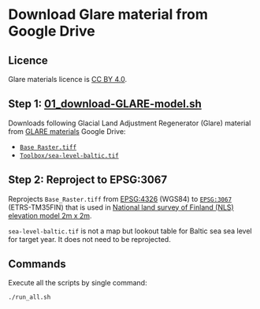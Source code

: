 # Download Glare material from Google Drive

## Licence

Glare materials licence is [CC BY 4.0](https://creativecommons.org/licenses/by/4.0/deed.en).

## Step 1: [01_download-GLARE-model.sh](./01_download-GLARE-model.sh)

Downloads following Glacial Land Adjustment Regenerator (Glare) material from [GLARE materials](https://drive.google.com/drive/folders/184nPIZuX83gr3Yd6tVBGXCkpUysNY-CO) Google Drive:

- [`Base Raster.tiff`](https://drive.google.com/uc?export=download&id=1mIOy3It63Q4rzEPrAdLltdXyhYORONq5)
- [`Toolbox/sea-level-baltic.tif`](https://drive.google.com/uc?export=download&id=1iecBOgDuota3UpJ5am97P4s4FD_jcVUD)

## Step 2: Reproject to EPSG:3067

Reprojects `Base_Raster.tiff` from [EPSG:4326](https://epsg.io/4326) (WGS84) to [`EPSG:3067`](https://epsg.io/3067-1149) (ETRS-TM35FIN) that is used in [National land survey of Finland (NLS) elevation model 2m x 2m](https://www.maanmittauslaitos.fi/en/maps-and-spatial-data/datasets-and-interfaces/product-descriptions/elevation-model-2-m).

`sea-level-baltic.tif` is not a map but lookout table for Baltic sea sea level for target year. It does not need to be reprojected.

## Commands

Execute all the scripts by single command:

```bash
./run_all.sh
```
